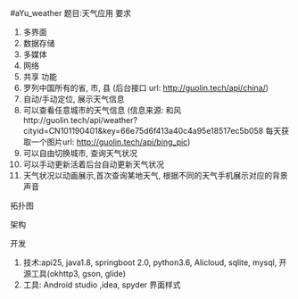 #aYu_weather
题目:天气应用
要求
1.	多界面
2.	数据存储
3.	多媒体
4.	网络
5.	共享
功能
1.	罗列中国所有的省, 市, 县 (后台接口 url: http://guolin.tech/api/china/)
2.	自动/手动定位, 展示天气信息
3.	可以查看任意城市的天气信息 (信息来源: 和风http://guolin.tech/api/weather?cityid=CN101190401&key=66e75d6f413a40c4a95e18517ec5b058    每天获取一个图片url: http://guolin.tech/api/bing_pic)
4.	可以自由切换城市, 查询天气状况
5.	可以手动更新活着后台自动更新天气状况
6.	天气状况以动画展示,首次查询某地天气, 根据不同的天气手机展示对应的背景声音 

拓扑图
 





架构
	 
 
开发
1.	技术:api25, java1.8, springboot 2.0, python3.6, Alicloud, sqlite, mysql, 开源工具(okhttp3, gson, glide)
2.	工具: Android studio ,idea, spyder
界面样式
 



